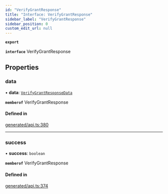 ```yaml
---
id: "VerifyGrantResponse"
title: "Interface: VerifyGrantResponse"
sidebar_label: "VerifyGrantResponse"
sidebar_position: 0
custom_edit_url: null
---
```


**`export`**

**`interface`** VerifyGrantResponse

## Properties

### data

• **data**: [`VerifyGrantResponseData`](VerifyGrantResponseData.md)

**`memberof`** VerifyGrantResponse

#### Defined in

[generated/api.ts:380](https://github.com/refinery-labs/lunasec-monorepo/blob/84c42bc/js/sdks/packages/tokenizer-sdk/src/generated/api.ts#L380)

___

### success

• **success**: `boolean`

**`memberof`** VerifyGrantResponse

#### Defined in

[generated/api.ts:374](https://github.com/refinery-labs/lunasec-monorepo/blob/84c42bc/js/sdks/packages/tokenizer-sdk/src/generated/api.ts#L374)
